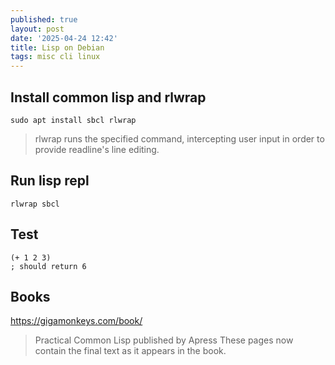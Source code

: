 ```yaml
---
published: true
layout: post
date: '2025-04-24 12:42'
title: Lisp on Debian
tags: misc cli linux 
---
```

## Install common lisp and rlwrap

    sudo apt install sbcl rlwrap

> rlwrap  runs  the specified command, intercepting user input in order to provide readline's line editing.

## Run lisp repl

    rlwrap sbcl

## Test

    (+ 1 2 3)
    ; should return 6

## Books
<https://gigamonkeys.com/book/>  
> Practical Common Lisp published by Apress These pages now contain the final text as it appears in the book.
